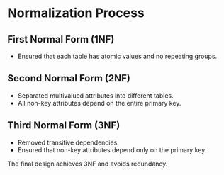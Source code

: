 # Normalization Process

## First Normal Form (1NF)

- Ensured that each table has atomic values and no repeating groups.

## Second Normal Form (2NF)

- Separated multivalued attributes into different tables.
- All non-key attributes depend on the entire primary key.

## Third Normal Form (3NF)

- Removed transitive dependencies.
- Ensured that non-key attributes depend only on the primary key.

The final design achieves 3NF and avoids redundancy.

